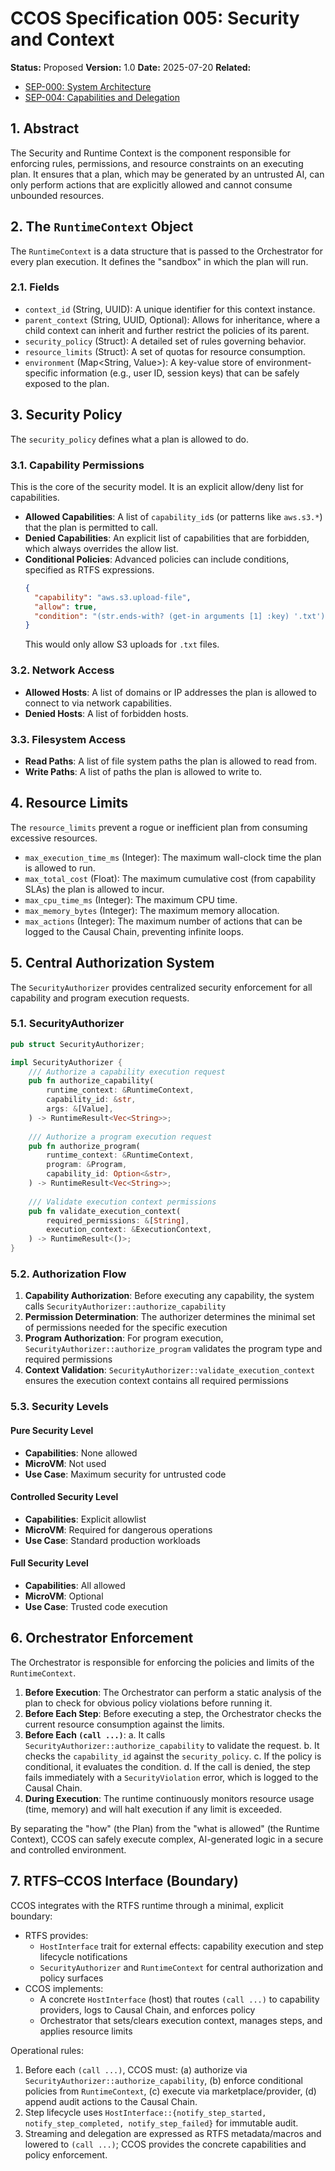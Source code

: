 # CCOS Specification 005: Security and Context

**Status:** Proposed
**Version:** 1.0
**Date:** 2025-07-20
**Related:**
- [SEP-000: System Architecture](./000-ccos-architecture.md)
- [SEP-004: Capabilities and Delegation](./004-capabilities-and-delegation.md)

## 1. Abstract

The Security and Runtime Context is the component responsible for enforcing rules, permissions, and resource constraints on an executing plan. It ensures that a plan, which may be generated by an untrusted AI, can only perform actions that are explicitly allowed and cannot consume unbounded resources.

## 2. The `RuntimeContext` Object

The `RuntimeContext` is a data structure that is passed to the Orchestrator for every plan execution. It defines the "sandbox" in which the plan will run.

### 2.1. Fields

-   `context_id` (String, UUID): A unique identifier for this context instance.
-   `parent_context` (String, UUID, Optional): Allows for inheritance, where a child context can inherit and further restrict the policies of its parent.
-   `security_policy` (Struct): A detailed set of rules governing behavior.
-   `resource_limits` (Struct): A set of quotas for resource consumption.
-   `environment` (Map<String, Value>): A key-value store of environment-specific information (e.g., user ID, session keys) that can be safely exposed to the plan.

## 3. Security Policy

The `security_policy` defines what a plan is allowed to do.

### 3.1. Capability Permissions

This is the core of the security model. It is an explicit allow/deny list for capabilities.

-   **Allowed Capabilities**: A list of `capability_id`s (or patterns like `aws.s3.*`) that the plan is permitted to call.
-   **Denied Capabilities**: An explicit list of capabilities that are forbidden, which always overrides the allow list.
-   **Conditional Policies**: Advanced policies can include conditions, specified as RTFS expressions.
    ```json
    {
      "capability": "aws.s3.upload-file",
      "allow": true,
      "condition": "(str.ends-with? (get-in arguments [1] :key) '.txt')"
    }
    ```
    This would only allow S3 uploads for `.txt` files.

### 3.2. Network Access

-   **Allowed Hosts**: A list of domains or IP addresses the plan is allowed to connect to via network capabilities.
-   **Denied Hosts**: A list of forbidden hosts.

### 3.3. Filesystem Access

-   **Read Paths**: A list of file system paths the plan is allowed to read from.
-   **Write Paths**: A list of paths the plan is allowed to write to.

## 4. Resource Limits

The `resource_limits` prevent a rogue or inefficient plan from consuming excessive resources.

-   `max_execution_time_ms` (Integer): The maximum wall-clock time the plan is allowed to run.
-   `max_total_cost` (Float): The maximum cumulative cost (from capability SLAs) the plan is allowed to incur.
-   `max_cpu_time_ms` (Integer): The maximum CPU time.
-   `max_memory_bytes` (Integer): The maximum memory allocation.
-   `max_actions` (Integer): The maximum number of actions that can be logged to the Causal Chain, preventing infinite loops.

## 5. Central Authorization System

The `SecurityAuthorizer` provides centralized security enforcement for all capability and program execution requests.

### 5.1. SecurityAuthorizer

```rust
pub struct SecurityAuthorizer;

impl SecurityAuthorizer {
    /// Authorize a capability execution request
    pub fn authorize_capability(
        runtime_context: &RuntimeContext,
        capability_id: &str,
        args: &[Value],
    ) -> RuntimeResult<Vec<String>>;
    
    /// Authorize a program execution request
    pub fn authorize_program(
        runtime_context: &RuntimeContext,
        program: &Program,
        capability_id: Option<&str>,
    ) -> RuntimeResult<Vec<String>>;
    
    /// Validate execution context permissions
    pub fn validate_execution_context(
        required_permissions: &[String],
        execution_context: &ExecutionContext,
    ) -> RuntimeResult<()>;
}
```

### 5.2. Authorization Flow

1. **Capability Authorization**: Before executing any capability, the system calls `SecurityAuthorizer::authorize_capability`
2. **Permission Determination**: The authorizer determines the minimal set of permissions needed for the specific execution
3. **Program Authorization**: For program execution, `SecurityAuthorizer::authorize_program` validates the program type and required permissions
4. **Context Validation**: `SecurityAuthorizer::validate_execution_context` ensures the execution context contains all required permissions

### 5.3. Security Levels

#### Pure Security Level
- **Capabilities**: None allowed
- **MicroVM**: Not used
- **Use Case**: Maximum security for untrusted code

#### Controlled Security Level
- **Capabilities**: Explicit allowlist
- **MicroVM**: Required for dangerous operations
- **Use Case**: Standard production workloads

#### Full Security Level
- **Capabilities**: All allowed
- **MicroVM**: Optional
- **Use Case**: Trusted code execution

## 6. Orchestrator Enforcement

The Orchestrator is responsible for enforcing the policies and limits of the `RuntimeContext`.

1.  **Before Execution**: The Orchestrator can perform a static analysis of the plan to check for obvious policy violations before running it.
2.  **Before Each Step**: Before executing a step, the Orchestrator checks the current resource consumption against the limits.
3.  **Before Each `(call ...)`**:
    a. It calls `SecurityAuthorizer::authorize_capability` to validate the request.
    b. It checks the `capability_id` against the `security_policy`.
    c. If the policy is conditional, it evaluates the condition.
    d. If the call is denied, the step fails immediately with a `SecurityViolation` error, which is logged to the Causal Chain.
4.  **During Execution**: The runtime continuously monitors resource usage (time, memory) and will halt execution if any limit is exceeded.

By separating the "how" (the Plan) from the "what is allowed" (the Runtime Context), CCOS can safely execute complex, AI-generated logic in a secure and controlled environment.

## 7. RTFS–CCOS Interface (Boundary)

CCOS integrates with the RTFS runtime through a minimal, explicit boundary:

- RTFS provides:
  - `HostInterface` trait for external effects: capability execution and step lifecycle notifications
  - `SecurityAuthorizer` and `RuntimeContext` for central authorization and policy surfaces
- CCOS implements:
  - A concrete `HostInterface` (host) that routes `(call ...)` to capability providers, logs to Causal Chain, and enforces policy
  - Orchestrator that sets/clears execution context, manages steps, and applies resource limits

Operational rules:
1. Before each `(call ...)`, CCOS must: (a) authorize via `SecurityAuthorizer::authorize_capability`, (b) enforce conditional policies from `RuntimeContext`, (c) execute via marketplace/provider, (d) append audit actions to the Causal Chain.
2. Step lifecycle uses `HostInterface::{notify_step_started, notify_step_completed, notify_step_failed}` for immutable audit.
3. Streaming and delegation are expressed as RTFS metadata/macros and lowered to `(call ...)`; CCOS provides the concrete capabilities and policy enforcement.
